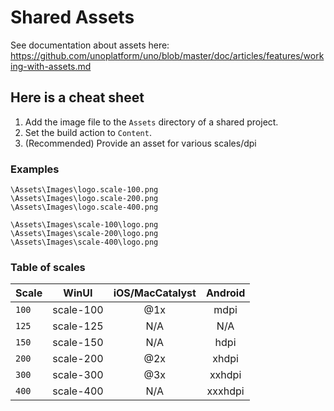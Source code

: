 # Shared Assets

See documentation about assets
here: https://github.com/unoplatform/uno/blob/master/doc/articles/features/working-with-assets.md

## Here is a cheat sheet

1. Add the image file to the `Assets` directory of a shared project.
2. Set the build action to `Content`.
3. (Recommended) Provide an asset for various scales/dpi

### Examples

```text
\Assets\Images\logo.scale-100.png
\Assets\Images\logo.scale-200.png
\Assets\Images\logo.scale-400.png

\Assets\Images\scale-100\logo.png
\Assets\Images\scale-200\logo.png
\Assets\Images\scale-400\logo.png
```

### Table of scales

| Scale |   WinUI   | iOS/MacCatalyst | Android |
|-------|:---------:|:---------------:|:-------:|
| `100` | scale-100 |       @1x       |  mdpi   |
| `125` | scale-125 |       N/A       |   N/A   |
| `150` | scale-150 |       N/A       |  hdpi   |
| `200` | scale-200 |       @2x       |  xhdpi  |
| `300` | scale-300 |       @3x       | xxhdpi  |
| `400` | scale-400 |       N/A       | xxxhdpi |
